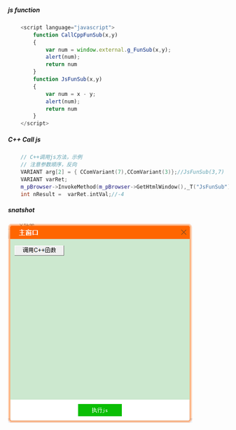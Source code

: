 
##### js function

```js
    <script language="javascript">  
        function CallCppFunSub(x,y)  
        {
			var num = window.external.g_FunSub(x,y); 
			alert(num);
			return num
        } 
		function JsFunSub(x,y)  
        {
			var num = x - y;
			alert(num);
			return num
        }
    </script> 
```

##### C++ Call js

```cpp
	// C++调用js方法，示例
	// 注意参数顺序，反向
	VARIANT arg[2] = { CComVariant(7),CComVariant(3)};//JsFunSub(3,7)
	VARIANT varRet;
	m_pBrowser->InvokeMethod(m_pBrowser->GetHtmlWindow(),_T("JsFunSub"),&varRet,arg,2);
	int nResult =  varRet.intVal;//-4
```

##### snatshot
![snatshot.png](./snatshot.png)